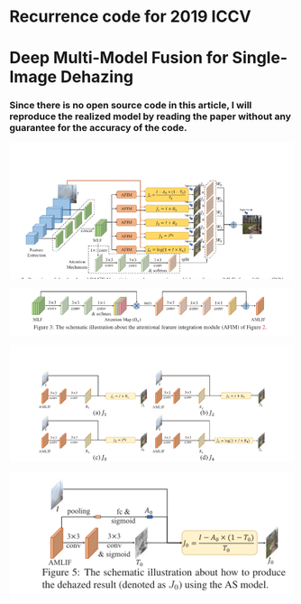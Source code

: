 # Recurrence code  for 2019 ICCV
# Deep Multi-Model Fusion for Single-Image Dehazing

### Since there is no open source code in this article, I will reproduce the realized model by reading the paper without any guarantee for the accuracy of the code.

![avatar](/net/fig/1.png)  

![avatar](/net/fig/2.png)

![avatar](/net/fig/3.png)

![avatar](/net/fig/4.png)
